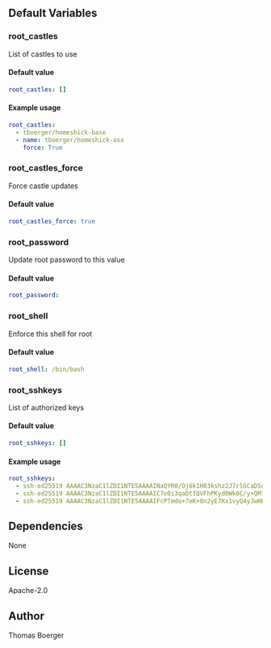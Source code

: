 
## Default Variables

### root_castles

List of castles to use

#### Default value

```yaml
root_castles: []
```

#### Example usage

```yaml
root_castles:
  - tboerger/homeshick-base
  - name: tboerger/homeshick-osx
    force: True
```

### root_castles_force

Force castle updates

#### Default value

```yaml
root_castles_force: true
```

### root_password

Update root password to this value

#### Default value

```yaml
root_password:
```

### root_shell

Enforce this shell for root

#### Default value

```yaml
root_shell: /bin/bash
```

### root_sshkeys

List of authorized keys

#### Default value

```yaml
root_sshkeys: []
```

#### Example usage

```yaml
root_sshkeys:
  - ssh-ed25519 AAAAC3NzaC1lZDI1NTE5AAAAINaQYR0/Oj6k1H03kshz2J7rlGCaDSuaGPhhOs9FcZfn tboerger@host1
  - ssh-ed25519 AAAAC3NzaC1lZDI1NTE5AAAAIC7oOi3qaDtfQVFhPKyd0Wk0C/y+QM71vtln8Rl44NlB tboerger@host2
  - ssh-ed25519 AAAAC3NzaC1lZDI1NTE5AAAAIFcPTmdo+7eK+8n2yE7Kx1vyQ4yJwHBngvQOt1MPhKhR tboerger@host3
```
## Dependencies

None

## License

Apache-2.0

## Author

Thomas Boerger
